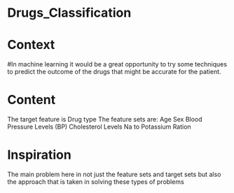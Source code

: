 # Drugs_Classification

# Context
#In machine learning it would be a great opportunity to try some techniques to predict the outcome of the drugs that might be accurate for the patient.

# Content
The target feature is
Drug type
The feature sets are:
Age
Sex
Blood Pressure Levels (BP)
Cholesterol Levels
Na to Potassium Ration

# Inspiration
The main problem here in not just the feature sets and target sets but also the approach that is taken in solving these types of problems
